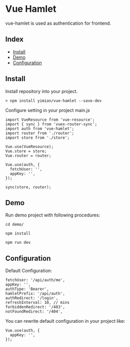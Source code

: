# Vue Hamlet
vue-hamlet is used as authentication for frontend.

## Index
* [Install](#install)
* [Demo](#demo)
* [Configuration](#configuration)

## Install
Install repository into your project.
~~~
> npm install yimian/vue-hamlet --save-dev
~~~
Configure setting in your project main.js
~~~
import VueResource from 'vue-resource';
import { sync } from 'vuex-router-sync';
import auth from 'vue-hamlet';
import router from './router';
import store from './store';

Vue.use(VueResource);
Vue.store = store;
Vue.router = router;

Vue.use(auth, {
  fetchUser: '',
  appKey: '',
});

sync(store, router);
~~~

## Demo
Run demo project with following procedures:
~~~
cd demo/
~~~
~~~
npm install
~~~
~~~
npm run dev
~~~


## Configuration
Default Configuration:
~~~
fetchUser: '/api/auth/me',
appKey: '',
authType: 'Bearer',
hamletPrefix: '/api/auth',
authRedirect: '/login',
refreshInterval: 10, // mins
forbiddenRedirect: '/403',
notFoundRedirect: '/404',
~~~

You can rewrite default configuration in your project like:
~~~
Vue.use(auth, {
  appKey: '',
});
~~~
